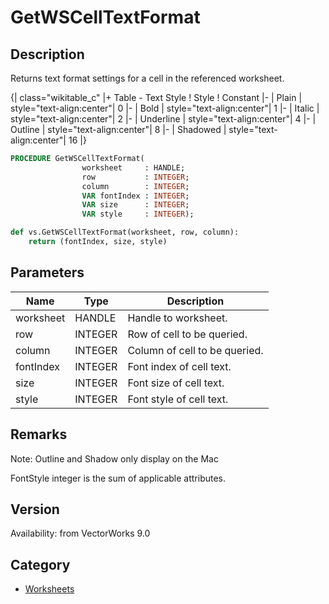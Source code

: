 # GetWSCellTextFormat

## Description
Returns text format settings for a cell in the referenced worksheet.

{| class="wikitable_c"
|+ Table - Text Style
! Style
! Constant
|-
| Plain
| style="text-align:center"| 0
|-
| Bold
| style="text-align:center"| 1
|-
| Italic
| style="text-align:center"| 2
|-
| Underline
| style="text-align:center"| 4
|-
| Outline
| style="text-align:center"| 8
|-
| Shadowed
| style="text-align:center"| 16
|}

```pascal
PROCEDURE GetWSCellTextFormat(
				worksheet     : HANDLE;
				row           : INTEGER;
				column        : INTEGER;
				VAR fontIndex : INTEGER;
				VAR size      : INTEGER;
				VAR style     : INTEGER);
```

```python
def vs.GetWSCellTextFormat(worksheet, row, column):
    return (fontIndex, size, style)
```

## Parameters
|Name|Type|Description|
|---|---|---|
|worksheet|HANDLE|Handle to worksheet.|
|row|INTEGER|Row of cell to be queried.|
|column|INTEGER|Column of cell to be queried.|
|fontIndex|INTEGER|Font index of cell text.|
|size|INTEGER|Font size of cell text.|
|style|INTEGER|Font style of cell text.|

## Remarks
Note: Outline and Shadow only display on the Mac

FontStyle integer is the sum of applicable attributes.

## Version
Availability: from VectorWorks 9.0

## Category
* [Worksheets](../Categories/Worksheets.md)
